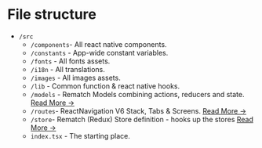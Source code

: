 # File structure

- `/src`
  - `/components`- All react native components.
  - `/constants` - App-wide constant variables.
  - `/fonts` - All fonts assets.
  - `/i18n` - All translations.
  - `/images` - All images assets.
  - `/lib` - Common function & react native hooks.
  - `/models` - Rematch Models combining actions, reducers and state. [Read More &rarr;](https://github.com/rematch/rematch#step-2-models)
  - `/routes`- ReactNavigation V6 Stack, Tabs & Screens. [Read More &rarr;](https://reactnavigation.org/docs/getting-started/)
  - `/store`- Rematch (Redux) Store definition - hooks up the stores [Read More &rarr;](https://redux.js.org/docs/basics/Store.html)
  - `index.tsx` - The starting place.
